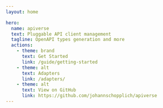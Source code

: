```yaml
---
layout: home

hero:
  name: apiverse
  text: Pluggable API client management
  tagline: OpenAPI types generation and more
  actions:
    - theme: brand
      text: Get Started
      link: /guide/getting-started
    - theme: alt
      text: Adapters
      link: /adapters/
    - theme: alt
      text: View on GitHub
      link: https://github.com/johannschopplich/apiverse
---
```

